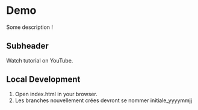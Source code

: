 # Demo 

Some description !

## Subheader

Watch tutorial on YouTube.

## Local Development

1. Open index.html in your browser.
2. Les branches nouvellement crées devront se nommer initiale_yyyymmjj 